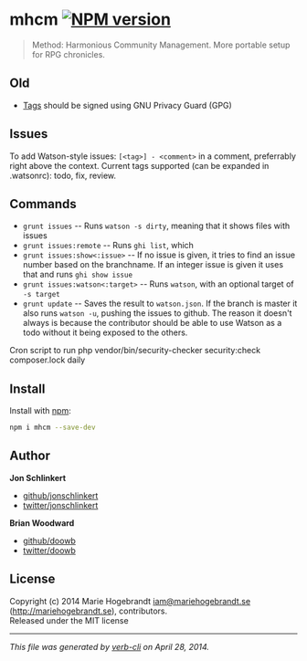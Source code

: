 # mhcm [![NPM version](https://badge.fury.io/js/mhcm.png)](http://badge.fury.io/js/mhcm)

> Method: Harmonious Community Management. More portable setup for RPG chronicles.

## Old 

- [Tags](http://git-scm.com/book/en/Git-Basics-Tagging) should be signed using GNU Privacy Guard (GPG)

## Issues

To add Watson-style issues: `[<tag>] - <comment>` in a comment, preferrably right above the context.
Current tags supported (can be expanded in .watsonrc): todo, fix, review.

## Commands

* `grunt issues` -- Runs `watson -s dirty`, meaning that it shows files with issues
* `grunt issues:remote` -- Runs `ghi list`, which 
* `grunt issues:show<:issue>` -- If no issue is given, it tries to find an issue number based on the branchname. If an integer issue is given it uses that and runs `ghi show issue`
* `grunt issues:watson<:target>` -- Runs `watson`, with an optional target of `-s target`
* `grunt update` -- Saves the result to `watson.json`. If the branch is master it also runs `watson -u`, pushing the issues to github. The reason it doesn't always is because the contributor should be able to use Watson as a todo without it being exposed to the others.

Cron script to run php vendor/bin/security-checker security:check composer.lock daily

## Install
Install with [npm](npmjs.org):

```bash
npm i mhcm --save-dev
```


## Author

**Jon Schlinkert**

+ [github/jonschlinkert](https://github.com/jonschlinkert)
+ [twitter/jonschlinkert](http://twitter.com/jonschlinkert)

**Brian Woodward**

+ [github/doowb](https://github.com/doowb)
+ [twitter/doowb](http://twitter.com/jonschlinkert)

## License
Copyright (c) 2014 Marie Hogebrandt <iam@mariehogebrandt.se> (http://mariehogebrandt.se), contributors.  
Released under the MIT license

***

_This file was generated by [verb-cli](https://github.com/assemble/verb-cli) on April 28, 2014._
